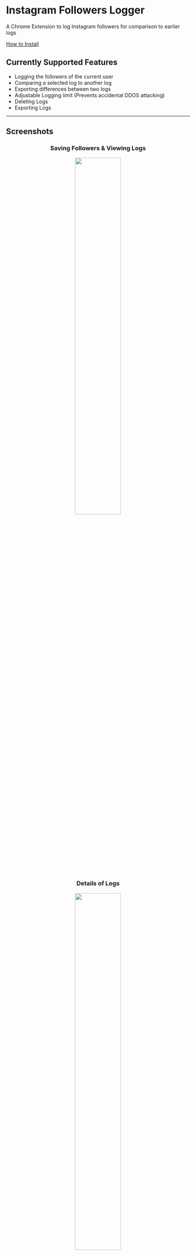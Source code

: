 # Instagram Followers Logger
A Chrome Extension to log Instagram followers for comparison to earlier logs

[How to Install
](https://github.com/Swaghacker7/Gram_User_Logger#--how-to-install)

<h2>
  Currently Supported Features
</h2>

- Logging the followers of the current user
- Comparing a selected log to another log
- Exporting differences between two logs
- Adjustable Logging limit (Prevents accidental DDOS attacking)
- Deleting Logs
- Exporting Logs

---

<h2>
  Screenshots
</h2>

<div align="center">
  <h3>
    Saving Followers & Viewing Logs
  </h3>
  <img src="https://github.com/Swaghacker7/Gram_User_Logger/blob/main/Screenshots/FL_Screenshot_1.png?raw=true" width=50%> <br>
  <h3>
    Details of Logs
  </h3>
  <img src="https://github.com/Swaghacker7/Gram_User_Logger/blob/main/Screenshots/FL_Screenshot_2.png?raw=true" width=50%> <br>
  <h3>
    Comparing Logs
  </h3>
  <img src="https://github.com/Swaghacker7/Gram_User_Logger/blob/main/Screenshots/FL_Screenshot_3.png?raw=true" width=50%> <br>
  <h3>
    Settings Tab
  </h3>
  <img src="https://github.com/Swaghacker7/Gram_User_Logger/blob/main/Screenshots/FL_Screenshot_4.png?raw=true" width=50%> <br>
</div>

---

<h1>
  How To Install
</h1>

<h2>
  Download Folder
</h2>

<img src="https://github.com/Swaghacker7/Gram_User_Logger/blob/main/Screenshots/Download_Folder.png?raw=true" width=50%> <br>

<h2>
  Install Extension
</h2>

1. Go to the Extensions page by entering ```chrome://extensions``` in a new tab
   - Alternatively, click the Extensions menu puzzle button and select **Manage Extensions** at the bottom of the menu.
   - Or, click the Chrome menu, hover over **More Tools**, then select **Extensions**.

2. Enable Developer Mode by clicking the toggle switch next to Developer mode

3. Click **Load Unpacked**

4. Select the **Insta_Logger** folder

5. Allow necessary permissions

6. Done!

> Make sure to pin the extension for easy access
<p align="center">
  <img src="https://developer.chrome.com/static/docs/extensions/get-started/tutorial/hello-world/image/extensions-page-e0d64d89a6acf_1920.png" width=50%>
</p>
